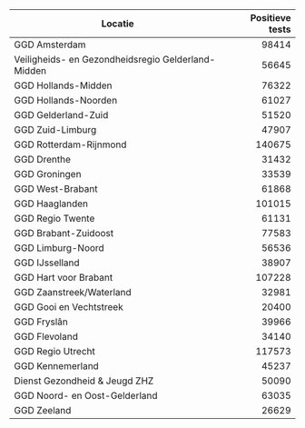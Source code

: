 | Locatie | Positieve tests |
|---------|----------------:|
| GGD Amsterdam                            | 98414 |
| Veiligheids- en Gezondheidsregio Gelderland-Midden | 56645 |
| GGD Hollands-Midden                      | 76322 |
| GGD Hollands-Noorden                     | 61027 |
| GGD Gelderland-Zuid                      | 51520 |
| GGD Zuid-Limburg                         | 47907 |
| GGD Rotterdam-Rijnmond                   | 140675 |
| GGD Drenthe                              | 31432 |
| GGD Groningen                            | 33539 |
| GGD West-Brabant                         | 61868 |
| GGD Haaglanden                           | 101015 |
| GGD Regio Twente                         | 61131 |
| GGD Brabant-Zuidoost                     | 77583 |
| GGD Limburg-Noord                        | 56536 |
| GGD IJsselland                           | 38907 |
| GGD Hart voor Brabant                    | 107228 |
| GGD Zaanstreek/Waterland                 | 32981 |
| GGD Gooi en Vechtstreek                  | 20400 |
| GGD Fryslân                              | 39966 |
| GGD Flevoland                            | 34140 |
| GGD Regio Utrecht                        | 117573 |
| GGD Kennemerland                         | 45237 |
| Dienst Gezondheid & Jeugd ZHZ            | 50090 |
| GGD Noord- en Oost-Gelderland            | 63035 |
| GGD Zeeland                              | 26629 |
